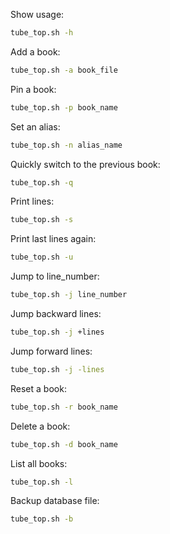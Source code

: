 Show usage:
```bash
tube_top.sh -h
```

Add a book:
```bash
tube_top.sh -a book_file
```

Pin a book:
```bash
tube_top.sh -p book_name
```

Set an alias:
```bash
tube_top.sh -n alias_name
```

Quickly switch to the previous book:
```bash
tube_top.sh -q
```

Print lines:
```bash
tube_top.sh -s
```

Print last lines again:
```bash
tube_top.sh -u
```

Jump to line_number:
```bash
tube_top.sh -j line_number
```

Jump backward lines:
```bash
tube_top.sh -j +lines
```

Jump forward lines:
```bash
tube_top.sh -j -lines
```

Reset a book:
```bash
tube_top.sh -r book_name
```

Delete a book:
```bash
tube_top.sh -d book_name
```

List all books:
```bash
tube_top.sh -l
```

Backup database file:
```bash
tube_top.sh -b
```

